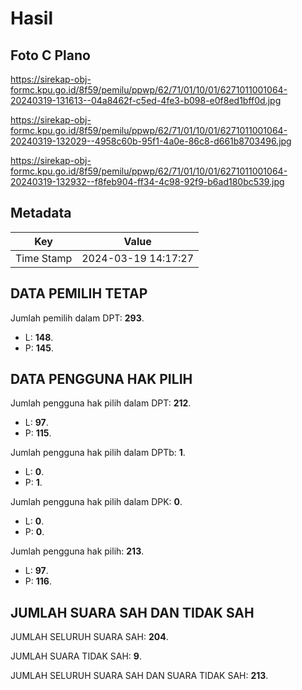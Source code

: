 # Hasil

## Foto C Plano

https://sirekap-obj-formc.kpu.go.id/8f59/pemilu/ppwp/62/71/01/10/01/6271011001064-20240319-131613--04a8462f-c5ed-4fe3-b098-e0f8ed1bff0d.jpg

https://sirekap-obj-formc.kpu.go.id/8f59/pemilu/ppwp/62/71/01/10/01/6271011001064-20240319-132029--4958c60b-95f1-4a0e-86c8-d661b8703496.jpg

https://sirekap-obj-formc.kpu.go.id/8f59/pemilu/ppwp/62/71/01/10/01/6271011001064-20240319-132932--f8feb904-ff34-4c98-92f9-b6ad180bc539.jpg


## Metadata

| Key        | Value               |
| ---------- | ------------------- |
| Time Stamp | 2024-03-19 14:17:27 |


## DATA PEMILIH TETAP

Jumlah pemilih dalam DPT: **293**.
 * L: **148**.
 * P: **145**.

## DATA PENGGUNA HAK PILIH

Jumlah pengguna hak pilih dalam DPT: **212**.
 * L: **97**.
 * P: **115**.

Jumlah pengguna hak pilih dalam DPTb: **1**.
 * L: **0**.
 * P: **1**.

Jumlah pengguna hak pilih dalam DPK: **0**.
 * L: **0**.
 * P: **0**.

Jumlah pengguna hak pilih: **213**.
 * L: **97**.
 * P: **116**.

## JUMLAH SUARA SAH DAN TIDAK SAH

JUMLAH SELURUH SUARA SAH: **204**.

JUMLAH SUARA TIDAK SAH: **9**.

JUMLAH SELURUH SUARA SAH DAN SUARA TIDAK SAH: **213**.


